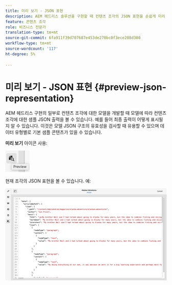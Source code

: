 ```yaml
---
title: 미리 보기 - JSON 표현
description: AEM 헤드리스 솔루션을 구현할 때 컨텐츠 조각의 JSON 표현을 손쉽게 미리 보는 방법을 살펴봅니다.
feature: 콘텐츠 조각
role: 비즈니스 전문가
translation-type: tm+mt
source-git-commit: 6fa911f39d707687e453de270bc0f3ece208d380
workflow-type: tm+mt
source-wordcount: '117'
ht-degree: 5%

---
```



# 미리 보기 - JSON 표현 {#preview-json-representation}

AEM 헤드리스 구현의 일부로 컨텐츠 조각에 대한 모델을 개발할 때 모델에 따라 컨텐츠 조각에 대한 샘플 JSON 출력을 볼 수 있습니다. 예를 들어 최종 출력이 어떻게 표시될지 알 수 있습니다. 이것은 모델 JSON 구조의 유효성을 검사할 때 유용할 수 있으며 데이터 유형별로 기본 샘플 콘텐츠가 있을 수 있습니다.

**미리 보기** 아이콘 사용:

![컨텐츠 조각 편집기 - 미리 보기 탭](assets/cfm-preview-01.png)

현재 조각의 JSON 표현을 볼 수 있습니다. 예:

![컨텐츠 조각 편집기 - 조각 미리 보기](assets/cfm-preview-02.png)